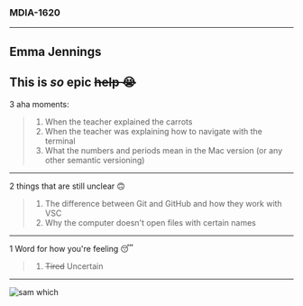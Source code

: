 ### MDIA-1620 
---
Emma Jennings
---
This is *so* **epic**
~~help 😭~~
------
3 aha moments: 
>1. When the teacher explained the carrots
>2. When the teacher was explaining how to navigate with the terminal
>3. What the numbers and periods mean in the Mac version (or any other semantic versioning)
----
2 things that are still unclear 🙃
>1. The difference between Git and GitHub and how they work with VSC 
>2. Why the computer doesn't open files with certain names
----
1 Word for how you're feeling 😴
>1. ~~Tired~~ Uncertain
------
![sam which](https://www.onceuponachef.com/images/2024/01/Grilled-Cheese-6-760x1140.jpg)
